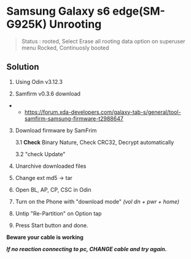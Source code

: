 # Samsung Galaxy s6 edge(SM-G925K) Unrooting

> Status : rooted, Select Erase all rooting data option on superuser menu
> Rocked, Continuosly booted

## Solution
1. Using Odin v3.12.3

2. Samfirm v0.3.6 download 
- -  https://forum.xda-developers.com/galaxy-tab-s/general/tool-samfirm-samsung-firmware-t2988647

3. Download firmware by SamFrim

    3.1 **Check** Binary Nature, Check CRC32, Decrypt automatically
    
    3.2 "check Update"
    
4. Unarchive downloaded files

5. Change ext md5 -> tar

6. Open BL, AP, CP, CSC in Odin

7. Turn on the Phone with "download mode" *(vol dn + pwr + home)*

8. Untip "Re-Partition" on Option tap

9. Press Start button and done.

**Beware your cable is working**

***If no reaction connecting to pc, CHANGE cable and try again.***
